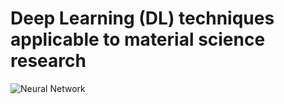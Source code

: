 # Deep Learning (DL) techniques applicable to material science research
![Neural Network](../Data/neural-network-3816319_1280.png)